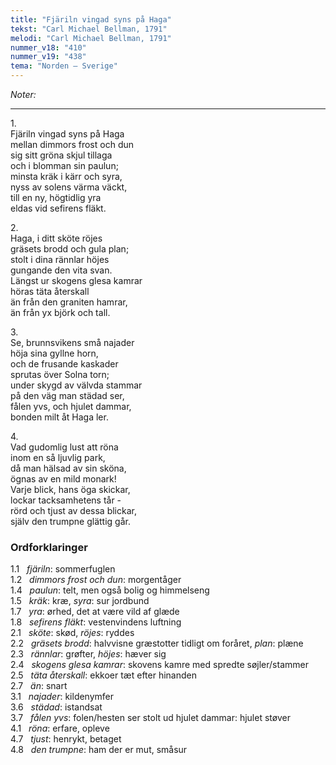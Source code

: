```yaml
---
title: "Fjäriln vingad syns på Haga"
tekst: "Carl Michael Bellman, 1791"
melodi: "Carl Michael Bellman, 1791"
nummer_v18: "410"
nummer_v19: "438"
tema: "Norden – Sverige"
---
```

*Noter:*

***

1\.\
Fjäriln vingad syns på Haga\
mellan dimmors frost och dun\
sig sitt gröna skjul tillaga\
och i blomman sin paulun;\
minsta kräk i kärr och syra,\
nyss av solens värma väckt,\
till en ny, högtidlig yra\
eldas vid sefirens fläkt.

2\.\
Haga, i ditt sköte röjes\
gräsets brodd och gula plan;\
stolt i dina rännlar höjes\
gungande den vita svan.\
Längst ur skogens glesa kamrar\
höras täta återskall\
än från den graniten hamrar,\
än från yx björk och tall.

3\.\
Se, brunnsvikens små najader\
höja sina gyllne horn,\
och de frusande kaskader\
sprutas över Solna torn;\
under skygd av välvda stammar\
på den väg man städad ser,\
fålen yvs, och hjulet dammar,\
bonden milt åt Haga ler.

4\.\
Vad gudomlig lust att röna\
inom en så ljuvlig park,\
då man hälsad av sin sköna,\
ögnas av en mild monark!\
Varje blick, hans öga skickar,\
lockar tacksamhetens tår -\
rörd och tjust av dessa blickar,\
själv den trumpne glättig går.

### Ordforklaringer
1.1   *fjäriln*: sommerfuglen\
1.2   *dimmors frost och dun*: morgentåger\
1.4   *paulun*: telt, men også bolig og himmelseng\
1.5   *kräk*: kræ, *syra*: sur jordbund\
1.7   *yra*: ørhed, det at være vild af glæde\
1.8   *sefirens fläkt*: vestenvindens luftning\
2.1   *sköte*: skød, *röjes*: ryddes\
2.2   *gräsets brodd*: halvvisne græstotter tidligt om foråret, *plan*: plæne\
2.3   *rännlar*: grøfter, *höjes*: hæver sig\
2.4   *skogens glesa kamrar*: skovens kamre med spredte søjler/stammer\
2.5   *täta återskall*: ekkoer tæt efter hinanden\
2.7   *än*: snart\
3.1   *najader*: kildenymfer\
3.6   *städad*: istandsat\
3.7   *fålen yvs*: folen/hesten ser stolt ud hjulet dammar: hjulet støver\
4.1   *röna*: erfare, opleve\
4.7   *tjust*: henrykt, betaget\
4.8   *den trumpne*: ham der er mut, småsur
